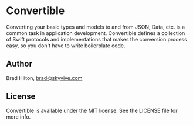 # Convertible

Converting your basic types and models to and from JSON, Data, etc. is a common task in application development.  Convertible defines a collection of Swift protocols and implementations that makes the conversion process easy, so you don't have to write boilerplate code.

## Author

Brad Hilton, brad@skyvive.com

## License

Convertible is available under the MIT license. See the LICENSE file for more info.
